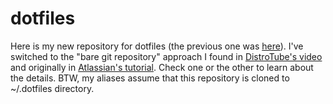 # dotfiles
Here is my new repository for dotfiles (the previous one was [here](https://bitbucket.org/marcin_gazda/dotfiles)).
I've switched to the "bare git repository" approach I found in [DistroTube's video](https://www.youtube.com/watch?v=tBoLDpTWVOM) and originally in [Atlassian's tutorial](https://www.atlassian.com/git/tutorials/dotfiles). Check one or the other to learn about the details.
BTW, my aliases assume that this repository is cloned to ~/.dotfiles directory.
